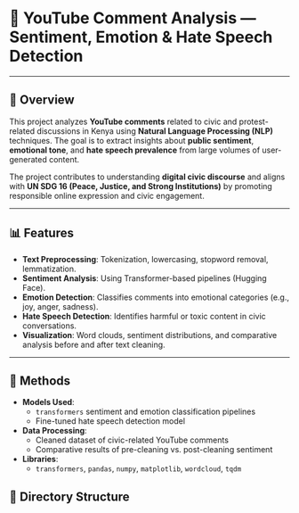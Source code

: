 # 🎥 YouTube Comment Analysis — Sentiment, Emotion & Hate Speech Detection

---

## 🧠 Overview
This project analyzes **YouTube comments** related to civic and protest-related discussions in Kenya using **Natural Language Processing (NLP)** techniques. The goal is to extract insights about **public sentiment**, **emotional tone**, and **hate speech prevalence** from large volumes of user-generated content.

The project contributes to understanding **digital civic discourse** and aligns with **UN SDG 16 (Peace, Justice, and Strong Institutions)** by promoting responsible online expression and civic engagement.

---

## 📊 Features
- **Text Preprocessing**: Tokenization, lowercasing, stopword removal, lemmatization.  
- **Sentiment Analysis**: Using Transformer-based pipelines (Hugging Face).  
- **Emotion Detection**: Classifies comments into emotional categories (e.g., joy, anger, sadness).  
- **Hate Speech Detection**: Identifies harmful or toxic content in civic conversations.  
- **Visualization**: Word clouds, sentiment distributions, and comparative analysis before and after text cleaning.

---

## 🧩 Methods
- **Models Used**:
  - `transformers` sentiment and emotion classification pipelines
  - Fine-tuned hate speech detection model
- **Data Processing**:
  - Cleaned dataset of civic-related YouTube comments
  - Comparative results of pre-cleaning vs. post-cleaning sentiment
- **Libraries**:
  - `transformers`, `pandas`, `numpy`, `matplotlib`, `wordcloud`, `tqdm`


## 📁 Directory Structure

